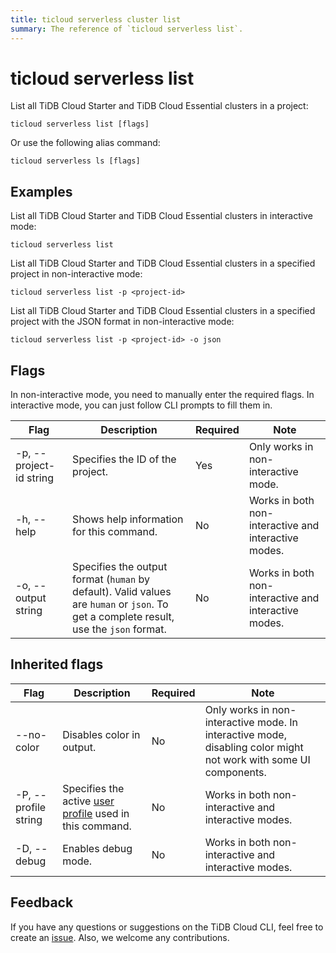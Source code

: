 ```yaml
---
title: ticloud serverless cluster list
summary: The reference of `ticloud serverless list`.
---
```


# ticloud serverless list

List all TiDB Cloud Starter and TiDB Cloud Essential clusters in a project:

```shell
ticloud serverless list [flags]
```

Or use the following alias command:

```shell
ticloud serverless ls [flags]
```

## Examples

List all TiDB Cloud Starter and TiDB Cloud Essential clusters in interactive mode:

```shell
ticloud serverless list
```

List all TiDB Cloud Starter and TiDB Cloud Essential clusters in a specified project in non-interactive mode:

```shell
ticloud serverless list -p <project-id>
```

List all TiDB Cloud Starter and TiDB Cloud Essential clusters in a specified project with the JSON format in non-interactive mode:

```shell
ticloud serverless list -p <project-id> -o json
```

## Flags

In non-interactive mode, you need to manually enter the required flags. In interactive mode, you can just follow CLI prompts to fill them in.

| Flag                    | Description                                                                                                              | Required | Note                                                 |
|-------------------------|--------------------------------------------------------------------------------------------------------------------------|----------|------------------------------------------------------|
| -p, --project-id string | Specifies the ID of the project.                                                              | Yes      | Only works in non-interactive mode.                  |
| -h, --help              | Shows help information for this command.                                                                                       | No       | Works in both non-interactive and interactive modes. |
| -o, --output string     | Specifies the output format (`human` by default). Valid values are `human` or `json`. To get a complete result, use the `json` format. | No       | Works in both non-interactive and interactive modes. |

## Inherited flags

| Flag                 | Description                                                                                          | Required | Note                                                                                                             |
|----------------------|------------------------------------------------------------------------------------------------------|----------|------------------------------------------------------------------------------------------------------------------|
| --no-color           | Disables color in output.                                                                            | No       | Only works in non-interactive mode. In interactive mode, disabling color might not work with some UI components. |
| -P, --profile string | Specifies the active [user profile](/tidb-cloud/cli-reference.md#user-profile) used in this command. | No       | Works in both non-interactive and interactive modes.                                                             |
| -D, --debug          | Enables debug mode.                                                                                    | No       | Works in both non-interactive and interactive modes.                                                             |

## Feedback

If you have any questions or suggestions on the TiDB Cloud CLI, feel free to create an [issue](https://github.com/tidbcloud/tidbcloud-cli/issues/new/choose). Also, we welcome any contributions.
